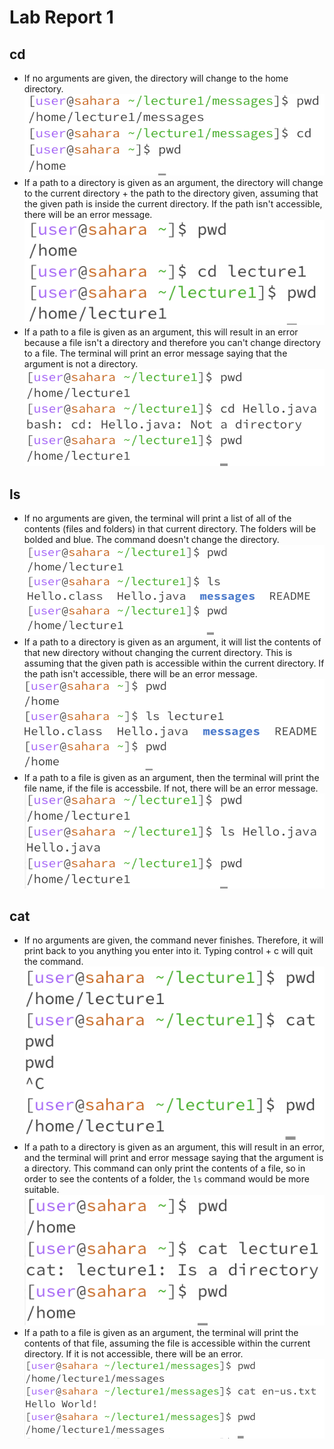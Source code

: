 # Lab Report 1
## cd
* If no arguments are given, the directory will change to the home directory.\
![Image](cdNoArg.png)
* If a path to a directory is given as an argument, the directory will change to the current directory + the path to the directory given, assuming that the given path is inside the current directory. If the path isn't accessible, there will be an error message. \
![Image](cdPath.png)
* If a path to a file is given as an argument, this will result in an error because a file isn't a directory and therefore you can't change directory to a file. The terminal will print an error message saying that the argument is not a directory.\
![Image](cdFile.png)
## ls
* If no arguments are given, the terminal will print a list of all of the contents (files and folders) in that current directory. The folders will be bolded and blue. The command doesn't change the directory. \
![Image](lsNoArg.png)
* If a path to a directory is given as an argument, it will list the contents of that new directory without changing the current directory. This is assuming that the given path is accessible within the current directory. If the path isn't accessible, there will be an error message. \
![Image](lsPath.png)
* If a path to a file is given as an argument, then the terminal will print the file name, if the file is accessbile. If not, there will be an error message. \
![Image](lsFile.png)
## cat
* If no arguments are given, the command never finishes. Therefore, it will print back to you anything you enter into it. Typing control + c will quit the command. \
![Image](catNoArg.png)
* If a path to a directory is given as an argument, this will result in an error, and the terminal will print and error message saying that the argument is a directory. This command can only print the contents of a file, so in order to see the contents of a folder, the `ls` command would be more suitable. \
![Image](catPath.png)
* If a path to a file is given as an argument, the terminal will print the contents of that file, assuming the file is accessible within the current directory. If it is not accessible, there will be an error.\
![Image](catFile.png)

